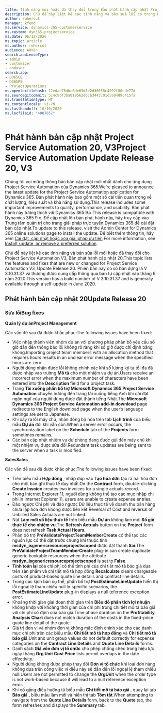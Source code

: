```yaml
---
title: Tính năng mới hoặc đã thay đổi trong Bản phát hành cập nhật Project Service Automation 20, V3
description: Chủ đề này liệt kê các tính năng và bản sửa lỗi có trong Bản phát hành cập nhật Project Service Automation 20, V3
author: ruhercul
manager: kfend
ms.service: dynamics-365-customerservice
ms.custom: dyn365-projectservice
ms.date: 06/12/2020
ms.topic: article
ms.author: ruhercul
audience: Admin
search.audienceType:
- admin
- customizer
- enduser
search.app:
- D365CE
- D365PS
- ProjectOperations
ms.openlocfilehash: 12edae76dbc6de63d3e2d36058c4092f80ede77d
ms.sourcegitcommit: 5c4c9bf3ba018562d6cb3443c01d550489c415fa
ms.translationtype: HT
ms.contentlocale: vi-VN
ms.lasthandoff: 10/16/2020
ms.locfileid: "4087057"
---
```

# <a name="project-service-automation-update-release-20-v3"></a><span data-ttu-id="7431e-103">Phát hành bản cập nhật Project Service Automation 20, V3</span><span class="sxs-lookup"><span data-stu-id="7431e-103">Project Service Automation Update Release 20, V3</span></span>

<span data-ttu-id="7431e-104">Chúng tôi vui mừng thông báo bản cập nhật mới nhất dành cho ứng dụng Project Service Automation của Dynamics 365.</span><span class="sxs-lookup"><span data-stu-id="7431e-104">We’re pleased to announce the latest update for the Project Service Automation application for Dynamics 365.</span></span> <span data-ttu-id="7431e-105">Bản phát hành này bao gồm một số cải tiến quan trọng về chất lượng, hiệu suất và khả năng sử dụng.</span><span class="sxs-lookup"><span data-stu-id="7431e-105">This release includes some important improvements to quality, performance, and usability.</span></span> <span data-ttu-id="7431e-106">Bản phát hành này tương thích với Dynamics 365 9.x.</span><span class="sxs-lookup"><span data-stu-id="7431e-106">This release is compatible with Dynamics 365 9.x.</span></span> <span data-ttu-id="7431e-107">Để cập nhật lên bản phát hành này, hãy truy cập vào Trung tâm quản trị cho trang giải pháp trực tuyến Dynamics 365 để cài đặt bản cập nhật.</span><span class="sxs-lookup"><span data-stu-id="7431e-107">To update to this release, visit the Admin Center for Dynamics 365 online solutions page to install the update.</span></span> <span data-ttu-id="7431e-108">Để biết thêm thông tin, hãy xem [Cài đặt, cập nhật hoặc xóa giải pháp ưu tiên](https://docs.microsoft.com/power-platform/admin/install-remove-preferred-solution).</span><span class="sxs-lookup"><span data-stu-id="7431e-108">For more information, see [Install, update, or remove a preferred solution](https://docs.microsoft.com/power-platform/admin/install-remove-preferred-solution).</span></span>

<span data-ttu-id="7431e-109">Chủ đề này liệt kê các tính năng và bản sửa lỗi mới hoặc đã thay đổi cho Project Service Automation V3, Bản phát hành cập nhật 20.</span><span class="sxs-lookup"><span data-stu-id="7431e-109">This topic lists the features and fixes that are new or changed for Project Service Automation V3, Update Release 20.</span></span> <span data-ttu-id="7431e-110">Phiên bản này có số bản dựng là V 3.10.31.37 và thường được cung cấp thông qua bản tự cập nhật vào tháng 6 năm 2020.</span><span class="sxs-lookup"><span data-stu-id="7431e-110">This version has a build number of V 3.10.31.37 and is generally available through a self-update in June 2020.</span></span>

## <a name="update-release-20"></a><span data-ttu-id="7431e-111">Phát hành bản cập nhật 20</span><span class="sxs-lookup"><span data-stu-id="7431e-111">Update Release 20</span></span>

### <a name="bug-fixes"></a><span data-ttu-id="7431e-112">Sửa lỗi</span><span class="sxs-lookup"><span data-stu-id="7431e-112">Bug fixes</span></span>

<span data-ttu-id="7431e-113">**Quản lý dự án**</span><span class="sxs-lookup"><span data-stu-id="7431e-113">**Project Management**</span></span>

<span data-ttu-id="7431e-114">Các vấn đề sau đã được khắc phục:</span><span class="sxs-lookup"><span data-stu-id="7431e-114">The following issues have been fixed:</span></span>

- <span data-ttu-id="7431e-115">Việc nhập thành viên nhóm dự án với phương pháp phân bổ yêu cầu số giờ dẫn đến thông báo lỗi không rõ ràng khi số giờ được chỉ định bằng không.</span><span class="sxs-lookup"><span data-stu-id="7431e-115">Importing project team members with an allocation method that requires hours results in an unclear error message when the specified hours are zero.</span></span>
- <span data-ttu-id="7431e-116">Người dùng nhận được lỗi không chính xác khi số lượng ký tự tối đa đã được nhập vào trường **Mô tả** cho một nhiệm vụ dự án.</span><span class="sxs-lookup"><span data-stu-id="7431e-116">Users receive an incorrect error when the maximum number of characters have been entered into the **Description** field for a project task.</span></span>
- <span data-ttu-id="7431e-117">Trang **Tải xuống phần bổ trợ Microsoft Dynamics 365 Project Service Automation** chuyển hướng đến trang tải xuống tiếng Anh khi cài đặt ngôn ngữ của người dùng được đặt thành tiếng Nhật.</span><span class="sxs-lookup"><span data-stu-id="7431e-117">The **Microsoft Dynamics 365 Project Service Automation add-in download** page redirects to the English download page when the user’s language settings are set to Japanese.</span></span>
- <span data-ttu-id="7431e-118">Khi xảy ra lỗi máy chủ, nhãn đồng bộ hóa trên tab **Lịch trình** của biểu mẫu **Dự án** đôi khi vẫn còn.</span><span class="sxs-lookup"><span data-stu-id="7431e-118">When a server error occurs, the synchronization label on the **Schedule** tab of the **Projects** form sometimes remains.</span></span>
- <span data-ttu-id="7431e-119">Các bản cập nhật nhiệm vụ dự phòng đang được gửi đến máy chủ khi một nhiệm vụ được sửa đổi.</span><span class="sxs-lookup"><span data-stu-id="7431e-119">Redundant task updates are being sent to the server when a task is modified.</span></span>

<span data-ttu-id="7431e-120">**Sales**</span><span class="sxs-lookup"><span data-stu-id="7431e-120">**Sales**</span></span>

<span data-ttu-id="7431e-121">Các vấn đề sau đã được khắc phục:</span><span class="sxs-lookup"><span data-stu-id="7431e-121">The following issues have been fixed:</span></span>

- <span data-ttu-id="7431e-122">Trên biểu mẫu **Hợp đồng** , nhấp đúp vào **Tạo hóa đơn** tạo ra hai hóa đơn cho một bản ghi thực tế duy nhất.</span><span class="sxs-lookup"><span data-stu-id="7431e-122">On the **Contract** form, double-clicking **Create Invoice** creates two invoices for a single actuals record.</span></span>
- <span data-ttu-id="7431e-123">Trong Internet Explorer 11, người dùng không thể tạo các mục nhập chi phí.</span><span class="sxs-lookup"><span data-stu-id="7431e-123">In Internet Explorer 11, users are unable to create expense entries.</span></span>
- <span data-ttu-id="7431e-124">Đảo ngược Chi phí và đảo ngược Dữ liệu thực tế về doanh thu bán hàng chưa lập hóa đơn không được liên kết.</span><span class="sxs-lookup"><span data-stu-id="7431e-124">Reversal of Cost and reversal of Unbilled Sales Actuals are not linked.</span></span>
- <span data-ttu-id="7431e-125">Nút **Làm mới số liệu thực tế** trên biểu mẫu **Dự án** không làm mới **Số giờ thực tế cho nhiệm vụ**.</span><span class="sxs-lookup"><span data-stu-id="7431e-125">The **Refresh Actuals** button on the **Project** form does not refresh **Task Actual Hours**.</span></span>
- <span data-ttu-id="7431e-126">Phần bổ trợ **PreValidateProjectTeamMemberCreate** có thể tạo các nguồn lực có thể đặt trước chung khi thuộc tính **msdyn_isgenericresourceprojectscoped** được đặt thành **Sai**.</span><span class="sxs-lookup"><span data-stu-id="7431e-126">The **PreValidateProjectTeamMemberCreate** plug-in can create duplicate generic bookable resources when the attribute **msdyn_isgenericresourceprojectscoped** is set to **False**.</span></span>
- <span data-ttu-id="7431e-127">**Tính toán lại** xóa chi phí có thể tính phí của chi tiết mô tả báo giá dựa trên sản phẩm và chi tiết mô tả hợp đồng.</span><span class="sxs-lookup"><span data-stu-id="7431e-127">**Recalculate** clears chargeable costs of product-based quote line details and contract line details.</span></span>
- <span data-ttu-id="7431e-128">Trong các kịch bản cụ thể, phần bổ trợ **PostEstimateLineUpdate** hiển thị lỗi ngoại lệ tham chiếu null.</span><span class="sxs-lookup"><span data-stu-id="7431e-128">In specific scenarios, the **PostEstimateLineUpdate** plug-in displays a null teference exception error.</span></span>
- <span data-ttu-id="7431e-129">Khoảng thời gian giai đoạn thời gian trên **Biểu đồ phân tích lợi nhuận** không khớp với khoảng thời gian của chi phí trong chi tiết mô tả báo giá với chi phí cố định của báo giá.</span><span class="sxs-lookup"><span data-stu-id="7431e-129">Time phase duration on the **Profitability Analysis Chart** does not match duration of the costs in the fixed-price quote line detail of the quote.</span></span>
- <span data-ttu-id="7431e-130">Giá trị đơn vị và nhóm đơn vị không mặc định chính xác cho các danh mục chi phí trên các biểu mẫu **Chi tiết mô tả hợp đồng** và **Chi tiết mô tả báo giá**.</span><span class="sxs-lookup"><span data-stu-id="7431e-130">Unit and unit group values do not default correctly for expense categories on the **Contract Line Details** and **Quote Line Details** forms.</span></span>
- <span data-ttu-id="7431e-131">Danh sách **Giá vốn đơn vị tổ chức** cho phép chồng chéo trong hiệu lực ngày tháng.</span><span class="sxs-lookup"><span data-stu-id="7431e-131">**Org Unit Cost Price** lists permit overlaps in the date effectivity.</span></span>
- <span data-ttu-id="7431e-132">Người dùng không được phép thay đổi **Đơn vị tổ chức** khi loại đơn hàng không dựa trên công việc vì điều này sẽ dẫn đến lỗi ngoại lệ tham chiếu null.</span><span class="sxs-lookup"><span data-stu-id="7431e-132">Users are not permitted to change the **OrgUnit** when the order type is not work-based because it will lead to a null reference exception error.</span></span>
- <span data-ttu-id="7431e-133">Khi cố gắng điều hướng từ biểu mẫu **Chi tiết mô tả báo giá** , quay lại tab **Báo giá** , biểu mẫu làm mới và hiển thị tab **Tóm tắt**.</span><span class="sxs-lookup"><span data-stu-id="7431e-133">When attempting to navigate from the **Quote Line Details** form, back to the **Quote** tab, the form refreshes and displays the **Summary** tab.</span></span>
